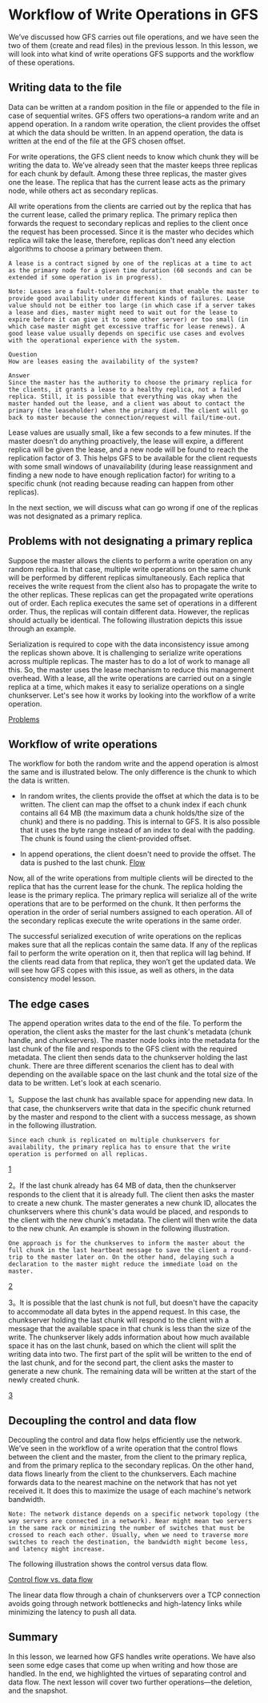 # Workflow of Write Operations in GFS
We’ve discussed how GFS carries out file operations, and we have seen the two of them (create and read files) in the previous lesson. In this lesson, we will look into what kind of write operations GFS supports and the workflow of these operations.

## Writing data to the file
Data can be written at a random position in the file or appended to the file in case of sequential writes. GFS offers two operations–a random write and an append operation. In a random write operation, the client provides the offset at which the data should be written. In an append operation, the data is written at the end of the file at the GFS chosen offset.

For write operations, the GFS client needs to know which chunk they will be writing the data to. We’ve already seen that the master keeps three replicas for each chunk by default. Among these three replicas, the master gives one the lease. The replica that has the current lease acts as the primary node, while others act as secondary replicas.




All write operations from the clients are carried out by the replica that has the current lease, called the primary replica. The primary replica then forwards the request to secondary replicas and replies to the client once the request has been processed. Since it is the master who decides which replica will take the lease, therefore, replicas don't need any election algorithms to choose a primary between them.
```
A lease is a contract signed by one of the replicas at a time to act as the primary node for a given time duration (60 seconds and can be extended if some operation is in progress).
```

```
Note: Leases are a fault-tolerance mechanism that enable the master to provide good availability under different kinds of failures. Lease value should not be either too large (in which case if a server takes a lease and dies, master might need to wait out for the lease to expire before it can give it to some other server) or too small (in which case master might get excessive traffic for lease renews). A good lease value usually depends on specific use cases and evolves with the operational experience with the system.
```
```
Question
How are leases easing the availability of the system?

Answer
Since the master has the authority to choose the primary replica for the clients, it grants a lease to a healthy replica, not a failed replica. Still, it is possible that everything was okay when the master handed out the lease, and a client was about to contact the primary (the leaseholder) when the primary died. The client will go back to master because the connection/request will fail/time-out.
```
Lease values are usually small, like a few seconds to a few minutes. If the master doesn’t do anything proactively, the lease will expire, a different replica will be given the lease, and a new node will be found to reach the replication factor of 3. This helps GFS to be available for the client requests with some small windows of unavailability (during lease reassignment and finding a new node to have enough replication factor) for writing to a specific chunk (not reading because reading can happen from other replicas).

In the next section, we will discuss what can go wrong if one of the replicas was not designated as a primary replica.

## Problems with not designating a primary replica

Suppose the master allows the clients to perform a write operation on any random replica. In that case, multiple write operations on the same chunk will be performed by different replicas simultaneously. Each replica that receives the write request from the client also has to propagate the write to the other replicas. These replicas can get the propagated write operations out of order. Each replica executes the same set of operations in a different order. Thus, the replicas will contain different data. However, the replicas should actually be identical. The following illustration depicts this issue through an example.



Serialization is required to cope with the data inconsistency issue among the replicas shown above. It is challenging to serialize write operations across multiple replicas. The master has to do a lot of work to manage all this. So, the master uses the lease mechanism to reduce this management overhead. With a lease, all the write operations are carried out on a single replica at a time, which makes it easy to serialize operations on a single chunkserver. Let's see how it works by looking into the workflow of a write operation.

[Problems](./problem)

## Workflow of write operations
The workflow for both the random write and the append operation is almost the same and is illustrated below. The only difference is the chunk to which the data is written.

- In random writes, the clients provide the offset at which the data is to be written. The client can map the offset to a chunk index if each chunk contains all 64 MB (the maximum data a chunk holds/the size of the chunk) and there is no padding. This is internal to GFS. It is also possible that it uses the byte range instead of an index to deal with the padding. The chunk is found using the client-provided offset.

- In append operations, the client doesn't need to provide the offset. The data is pushed to the last chunk.
[Flow](./flow)

Now, all of the write operations from multiple clients will be directed to the replica that has the current lease for the chunk. The replica holding the lease is the primary replica. The primary replica will serialize all of the write operations that are to be performed on the chunk. It then performs the operation in the order of serial numbers assigned to each operation. All of the secondary replicas execute the write operations in the same order.

The successful serialized execution of write operations on the replicas makes sure that all the replicas contain the same data. If any of the replicas fail to perform the write operation on it, then that replica will lag behind. If the clients read data from that replica, they won’t get the updated data. We will see how GFS copes with this issue, as well as others, in the data consistency model lesson.


## The edge cases
The append operation writes data to the end of the file. To perform the operation, the client asks the master for the last chunk's metadata (chunk handle, and chunkservers). The master node looks into the metadata for the last chunk of the file and responds to the GFS client with the required metadata. The client then sends data to the chunkserver holding the last chunk. There are three different scenarios the client has to deal with depending on the available space on the last chunk and the total size of the data to be written. Let's look at each scenario.

1。Suppose the last chunk has available space for appending new data. In that case, the chunkservers write that data in the specific chunk returned by the master and respond to the client with a success message, as shown in the following illustration.

```
Since each chunk is replicated on multiple chunkservers for availability, the primary replica has to ensure that the write operation is performed on all replicas.
```
[1](./case1)

2。If the last chunk already has 64 MB of data, then the chunkserver responds to the client that it is already full. The client then asks the master to create a new chunk. The master generates a new chunk ID, allocates the chunkservers where this chunk's data would be placed, and responds to the client with the new chunk's metadata. The client will then write the data to the new chunk. An example is shown in the following illustration.

```
One approach is for the chunkserves to inform the master about the full chunk in the last heartbeat message to save the client a round-trip to the master later on. On the other hand, delaying such a declaration to the master might reduce the immediate load on the master.
```
[2](./case2)

3。It is possible that the last chunk is not full, but doesn't have the capacity to accommodate all data bytes in the append request. In this case, the chunkserver holding the last chunk will respond to the client with a message that the available space in that chunk is less than the size of the write. The chunkserver likely adds information about how much available space it has on the last chunk, based on which the client will split the writing data into two. The first part of the split will be written to the end of the last chunk, and for the second part, the client asks the master to generate a new chunk. The remaining data will be written at the start of the newly created chunk.

[3](./case3)

## Decoupling the control and data flow
Decoupling the control and data flow helps efficiently use the network. We’ve seen in the workflow of a write operation that the control flows between the client and the master, from the client to the primary replica, and from the primary replica to the secondary replicas. On the other hand, data flows linearly from the client to the chunkservers. Each machine forwards data to the nearest machine on the network that has not yet received it. It does this to maximize the usage of each machine's network bandwidth.
```
Note: The network distance depends on a specific network topology (the way servers are connected in a network). Near might mean two servers in the same rack or minimizing the number of switches that must be crossed to reach each other. Usually, when we need to traverse more switches to reach the destination, the bandwidth might become less, and latency might increase.
```
The following illustration shows the control versus data flow.

[Control flow vs. data flow](./flow.jpg)

The linear data flow through a chain of chunkservers over a TCP connection avoids going through network bottlenecks and high-latency links while minimizing the latency to push all data.

## Summary
In this lesson, we learned how GFS handles write operations. We have also seen some edge cases that come up when writing and how those are handled. In the end, we highlighted the virtues of separating control and data flow. The next lesson will cover two further operations—the deletion, and the snapshot.
